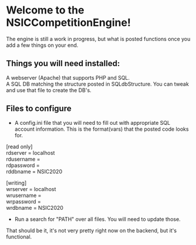 # Welcome to the NSICCompetitionEngine!

The engine is still a work in progress, but what is posted functions once you add a few things on your end.

## Things you will need installed:
A webserver (Apache) that supports PHP and SQL. <br>
A SQL DB matching the structure posted in SQLdbStructure. You can tweak and use that file to create the DB's.


## Files to configure
- A config.ini file that you will need to fill out with appropriate SQL account information. This is the format(vars) that the posted code looks for. 

[read only] <br>
rdserver = localhost<br>
rdusername = <br>
rdpassword = <br>
rddbname = NSIC2020<br>

[writing]<br>
wrserver = localhost<br>
wrusername = <br>
wrpassword = <br>
wrdbname = NSIC2020<br>

- Run a search for "PATH" over all files. You will need to update those. 



That should be it, it's not very pretty right now on the backend, but it's functional. 

